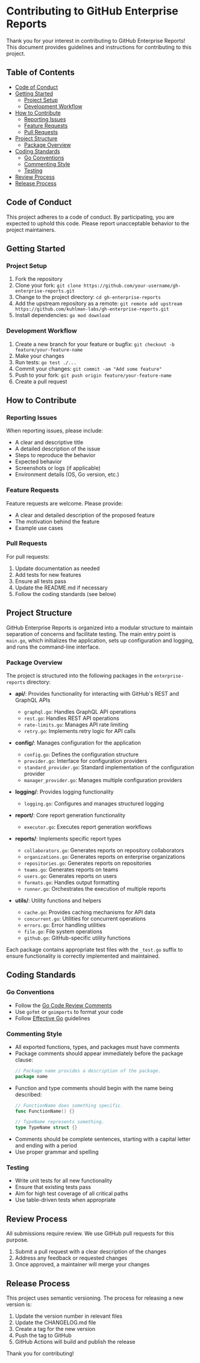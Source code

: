# Contributing to GitHub Enterprise Reports

Thank you for your interest in contributing to GitHub Enterprise Reports! This document provides guidelines and instructions for contributing to this project.

## Table of Contents

- [Code of Conduct](#code-of-conduct)
- [Getting Started](#getting-started)
  - [Project Setup](#project-setup)
  - [Development Workflow](#development-workflow)
- [How to Contribute](#how-to-contribute)
  - [Reporting Issues](#reporting-issues)
  - [Feature Requests](#feature-requests)
  - [Pull Requests](#pull-requests)
- [Project Structure](#project-structure)
  - [Package Overview](#package-overview)
- [Coding Standards](#coding-standards)
  - [Go Conventions](#go-conventions)
  - [Commenting Style](#commenting-style)
  - [Testing](#testing)
- [Review Process](#review-process)
- [Release Process](#release-process)

## Code of Conduct

This project adheres to a code of conduct. By participating, you are expected to uphold this code. Please report unacceptable behavior to the project maintainers.

## Getting Started

### Project Setup

1. Fork the repository
2. Clone your fork: `git clone https://github.com/your-username/gh-enterprise-reports.git`
3. Change to the project directory: `cd gh-enterprise-reports`
4. Add the upstream repository as a remote: `git remote add upstream https://github.com/kuhlman-labs/gh-enterprise-reports.git`
5. Install dependencies: `go mod download`

### Development Workflow

1. Create a new branch for your feature or bugfix: `git checkout -b feature/your-feature-name`
2. Make your changes
3. Run tests: `go test ./...`
4. Commit your changes: `git commit -am "Add some feature"`
5. Push to your fork: `git push origin feature/your-feature-name`
6. Create a pull request

## How to Contribute

### Reporting Issues

When reporting issues, please include:

- A clear and descriptive title
- A detailed description of the issue
- Steps to reproduce the behavior
- Expected behavior
- Screenshots or logs (if applicable)
- Environment details (OS, Go version, etc.)

### Feature Requests

Feature requests are welcome. Please provide:

- A clear and detailed description of the proposed feature
- The motivation behind the feature
- Example use cases

### Pull Requests

For pull requests:

1. Update documentation as needed
2. Add tests for new features
3. Ensure all tests pass
4. Update the README.md if necessary
5. Follow the coding standards (see below)

## Project Structure

GitHub Enterprise Reports is organized into a modular structure to maintain separation of concerns and facilitate testing. The main entry point is `main.go`, which initializes the application, sets up configuration and logging, and runs the command-line interface.

### Package Overview

The project is structured into the following packages in the `enterprise-reports` directory:

- **api/**: Provides functionality for interacting with GitHub's REST and GraphQL APIs
  - `graphql.go`: Handles GraphQL API operations
  - `rest.go`: Handles REST API operations
  - `rate-limits.go`: Manages API rate limiting
  - `retry.go`: Implements retry logic for API calls

- **config/**: Manages configuration for the application
  - `config.go`: Defines the configuration structure
  - `provider.go`: Interface for configuration providers
  - `standard_provider.go`: Standard implementation of the configuration provider
  - `manager_provider.go`: Manages multiple configuration providers

- **logging/**: Provides logging functionality
  - `logging.go`: Configures and manages structured logging

- **report/**: Core report generation functionality
  - `executor.go`: Executes report generation workflows

- **reports/**: Implements specific report types
  - `collaborators.go`: Generates reports on repository collaborators
  - `organizations.go`: Generates reports on enterprise organizations
  - `repositories.go`: Generates reports on repositories
  - `teams.go`: Generates reports on teams
  - `users.go`: Generates reports on users
  - `formats.go`: Handles output formatting
  - `runner.go`: Orchestrates the execution of multiple reports

- **utils/**: Utility functions and helpers
  - `cache.go`: Provides caching mechanisms for API data
  - `concurrent.go`: Utilities for concurrent operations
  - `errors.go`: Error handling utilities
  - `file.go`: File system operations
  - `github.go`: GitHub-specific utility functions

Each package contains appropriate test files with the `_test.go` suffix to ensure functionality is correctly implemented and maintained.

## Coding Standards

### Go Conventions

- Follow the [Go Code Review Comments](https://github.com/golang/go/wiki/CodeReviewComments)
- Use `gofmt` or `goimports` to format your code
- Follow [Effective Go](https://golang.org/doc/effective_go) guidelines

### Commenting Style

- All exported functions, types, and packages must have comments
- Package comments should appear immediately before the package clause:
  ```go
  // Package name provides a description of the package.
  package name
  ```
- Function and type comments should begin with the name being described:
  ```go
  // FunctionName does something specific.
  func FunctionName() {}
  
  // TypeName represents something.
  type TypeName struct {}
  ```
- Comments should be complete sentences, starting with a capital letter and ending with a period
- Use proper grammar and spelling

### Testing

- Write unit tests for all new functionality
- Ensure that existing tests pass
- Aim for high test coverage of all critical paths
- Use table-driven tests when appropriate

## Review Process

All submissions require review. We use GitHub pull requests for this purpose.

1. Submit a pull request with a clear description of the changes
2. Address any feedback or requested changes
3. Once approved, a maintainer will merge your changes

## Release Process

This project uses semantic versioning. The process for releasing a new version is:

1. Update the version number in relevant files
2. Update the CHANGELOG.md file
3. Create a tag for the new version
4. Push the tag to GitHub
5. GitHub Actions will build and publish the release

Thank you for contributing!
